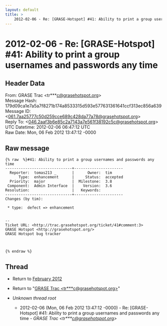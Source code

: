 ```yaml
---
layout: default
title: >
    2012-02-06 - Re: [GRASE-Hotspot] #41: Ability to print a group usernames and passwords any time
---
```


# 2012-02-06 - Re: [GRASE-Hotspot] #41: Ability to print a group usernames and passwords any time

## Header Data

From: GRASE Trac \<tr***c@grasehotspot.org\><br>
Message Hash: 179d09ca1e7a5a7f8271b174a8533315d593e577631361641ccf313ec856a639<br>
Message ID: \<061.7aa25777c50d259cce689c428da77a78@grasehotspot.org\><br>
Reply To: \<046.2aaf3b6e85c2a7143a7e561f38192c5c@grasehotspot.org\><br>
UTC Datetime: 2012-02-06 06:47:12 UTC<br>
Raw Date: Mon, 06 Feb 2012 13:47:12 -0000<br>

## Raw message

```
{% raw  %}#41: Ability to print a group usernames and passwords any time
------------------------------+----------------------
  Reporter:  tomas213 _       |      Owner:  tim
      Type:  enhancement      |     Status:  accepted
  Priority:  major            |  Milestone:  3.8
 Component:  Admin Interface  |    Version:  3.6
Resolution:                   |   Keywords:
------------------------------+----------------------
Changes (by tim):

 * type:  defect => enhancement


-- 
Ticket URL: <http://trac.grasehotspot.org/ticket/41#comment:3>
GRASE Hotspot <http://grasehotspot.org/>
GRASE Hotspot bug tracker



{% endraw %}
```

## Thread

+ Return to [February 2012](/archive/2012/02)

+ Return to "[GRASE Trac <tr***c<span>@</span>grasehotspot.org>](/authors/tr___c_at_grasehotspot_org)"

+ _Unknown thread root_
  + 2012-02-06 (Mon, 06 Feb 2012 13:47:12 -0000) - Re: [GRASE-Hotspot] #41: Ability to print a group usernames and passwords any time - _GRASE Trac \<tr***c@grasehotspot.org\>_

